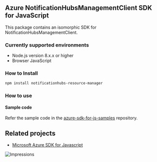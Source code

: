 ## Azure NotificationHubsManagementClient SDK for JavaScript

This package contains an isomorphic SDK for NotificationHubsManagementClient.

### Currently supported environments

- Node.js version 8.x.x or higher
- Browser JavaScript

### How to Install

```bash
npm install notificationhubs-resource-manager
```

### How to use

#### Sample code

Refer the sample code in the [azure-sdk-for-js-samples](https://github.com/Azure/azure-sdk-for-js-samples) repository.

## Related projects

- [Microsoft Azure SDK for Javascript](https://github.com/Azure/azure-sdk-for-js)


![Impressions](https://azure-sdk-impressions.azurewebsites.net/api/impressions/azure-sdk-for-js%2Fsdk%2Fcdn%2Farm-cdn%2FREADME.png)